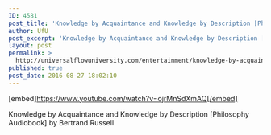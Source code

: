 ```yaml
---
ID: 4581
post_title: 'Knowledge by Acquaintance and Knowledge by Description [Philosophy Audiobook] by Bertrand Russell'
author: UfU
post_excerpt: 'Knowledge by Acquaintance and Knowledge by Description [Philosophy Audiobook] by Bertrand Russell'
layout: post
permalink: >
  http://universalflowuniversity.com/entertainment/knowledge-by-acquaintance-and-knowledge-by-description-philosophy-audiobook-by-bertrand-russell/
published: true
post_date: 2016-08-27 18:02:10
---
```

[embed]https://www.youtube.com/watch?v=ojrMnSdXmAQ[/embed]<br>
<p>Knowledge by Acquaintance and Knowledge by Description [Philosophy Audiobook] by Bertrand Russell</p>
